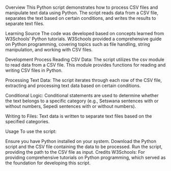 Overview
This Python script demonstrates how to process CSV files and manipulate text data using Python. The script reads data from a CSV file, separates the text based on certain conditions, and writes the results to separate text files.

Learning Source
The code was developed based on concepts learned from W3Schools' Python tutorials. W3Schools provided a comprehensive guide on Python programming, covering topics such as file handling, string manipulation, and working with CSV files.

Development Process
Reading CSV Data: The script utilizes the csv module to read data from a CSV file. This module provides functions for reading and writing CSV files in Python.

Processing Text Data: The script iterates through each row of the CSV file, extracting and processing text data based on certain conditions.

Conditional Logic: Conditional statements are used to determine whether the text belongs to a specific category (e.g., Setswana sentences with or without numbers, Sepedi sentences with or without numbers).

Writing to Files: Text data is written to separate text files based on the specified categories.

Usage
To use the script:

Ensure you have Python installed on your system.
Download the Python script and the CSV file containing the data to be processed.
Run the script, providing the path to the CSV file as input.
Credits
W3Schools: For providing comprehensive tutorials on Python programming, which served as the foundation for developing this script.
